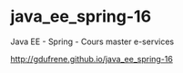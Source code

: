 java_ee_spring-16
=================

Java EE - Spring - Cours master e-services

http://gdufrene.github.io/java_ee_spring-16



